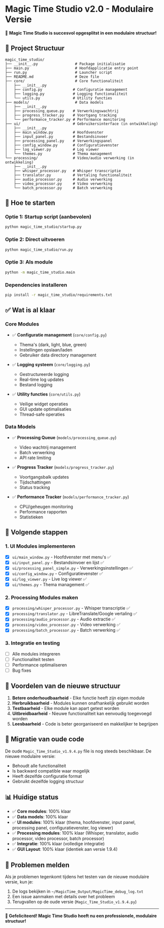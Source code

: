 # Magic Time Studio v2.0 - Modulaire Versie

🎉 **Magic Time Studio is succesvol opgesplitst in een modulaire structuur!**

## 📁 Project Structuur

```
magic_time_studio/
├── __init__.py                 # Package initialisatie
├── main.py                     # Hoofdapplicatie entry point
├── run.py                      # Launcher script
├── README.md                   # Deze file
├── core/                       # Core functionaliteit
│   ├── __init__.py
│   ├── config.py              # Configuratie management
│   ├── logging.py             # Logging functionaliteit
│   └── utils.py               # Utility functies
├── models/                     # Data models
│   ├── __init__.py
│   ├── processing_queue.py    # Verwerkingswachtrij
│   ├── progress_tracker.py    # Voortgang tracking
│   └── performance_tracker.py # Performance monitoring
├── ui/                        # Gebruikersinterface (in ontwikkeling)
│   ├── __init__.py
│   ├── main_window.py         # Hoofdvenster
│   ├── input_panel.py         # Bestandsinvoer
│   ├── processing_panel.py    # Verwerkingspanel
│   ├── config_window.py       # Configuratievenster
│   ├── log_viewer.py          # Log viewer
│   └── themes.py              # Thema management
└── processing/                # Video/audio verwerking (in ontwikkeling)
    ├── __init__.py
    ├── whisper_processor.py   # Whisper transcriptie
    ├── translator.py          # Vertaling functionaliteit
    ├── audio_processor.py     # Audio verwerking
    ├── video_processor.py     # Video verwerking
    └── batch_processor.py     # Batch verwerking
```

## 🚀 Hoe te starten

### Optie 1: Startup script (aanbevolen)
```bash
python magic_time_studio/startup.py
```

### Optie 2: Direct uitvoeren
```bash
python magic_time_studio/run.py
```

### Optie 3: Als module
```bash
python -m magic_time_studio.main
```

### Dependencies installeren
```bash
pip install -r magic_time_studio/requirements.txt
```

## ✅ Wat is al klaar

### Core Modules
- ✅ **Configuratie management** (`core/config.py`)
  - Thema's (dark, light, blue, green)
  - Instellingen opslaan/laden
  - Gebruiker data directory management

- ✅ **Logging systeem** (`core/logging.py`)
  - Gestructureerde logging
  - Real-time log updates
  - Bestand logging

- ✅ **Utility functies** (`core/utils.py`)
  - Veilige widget operaties
  - GUI update optimalisaties
  - Thread-safe operaties

### Data Models
- ✅ **Processing Queue** (`models/processing_queue.py`)
  - Video wachtrij management
  - Batch verwerking
  - API rate limiting

- ✅ **Progress Tracker** (`models/progress_tracker.py`)
  - Voortgangsbalk updates
  - Tijdschattingen
  - Status tracking

- ✅ **Performance Tracker** (`models/performance_tracker.py`)
  - CPU/geheugen monitoring
  - Performance rapporten
  - Statistieken

## 🔧 Volgende stappen

### 1. UI Modules implementeren
- [x] `ui/main_window.py` - Hoofdvenster met menu's ✅
- [x] `ui/input_panel.py` - Bestandsinvoer en lijst ✅
- [x] `ui/processing_panel_simple.py` - Verwerkingsinstellingen ✅
- [x] `ui/config_window.py` - Configuratievenster ✅
- [x] `ui/log_viewer.py` - Live log viewer ✅
- [x] `ui/themes.py` - Thema management ✅

### 2. Processing Modules maken
- [x] `processing/whisper_processor.py` - Whisper transcriptie ✅
- [x] `processing/translator.py` - LibreTranslate/Google vertaling ✅
- [x] `processing/audio_processor.py` - Audio extractie ✅
- [x] `processing/video_processor.py` - Video verwerking ✅
- [x] `processing/batch_processor.py` - Batch verwerking ✅

### 3. Integratie en testing
- [ ] Alle modules integreren
- [ ] Functionaliteit testen
- [ ] Performance optimaliseren
- [ ] Bug fixes

## 🎯 Voordelen van de nieuwe structuur

1. **Betere onderhoudbaarheid** - Elke functie heeft zijn eigen module
2. **Herbruikbaarheid** - Modules kunnen onafhankelijk gebruikt worden
3. **Testbaarheid** - Elke module kan apart getest worden
4. **Uitbreidbaarheid** - Nieuwe functionaliteit kan eenvoudig toegevoegd worden
5. **Leesbaarheid** - Code is beter georganiseerd en makkelijker te begrijpen

## 🔄 Migratie van oude code

De oude `Magic_Time_Studio_v1.9.4.py` file is nog steeds beschikbaar. De nieuwe modulaire versie:

- Behoudt alle functionaliteit
- Is backward compatible waar mogelijk
- Heeft dezelfde configuratie format
- Gebruikt dezelfde logging structuur

## 📊 Huidige status

- ✅ **Core modules**: 100% klaar
- ✅ **Data models**: 100% klaar
- ✅ **UI modules**: 100% klaar (thema, hoofdvenster, input panel, processing panel, configuratievenster, log viewer)
- ✅ **Processing modules**: 100% klaar (Whisper, translator, audio processor, video processor, batch processor)
- ✅ **Integratie**: 100% klaar (volledige integratie)
- ✅ **GUI Layout**: 100% klaar (identiek aan versie 1.9.4)

## 🐛 Problemen melden

Als je problemen tegenkomt tijdens het testen van de nieuwe modulaire versie, kun je:

1. De logs bekijken in `~/MagicTime_Output/MagicTime_debug_log.txt`
2. Een issue aanmaken met details over het probleem
3. Terugvallen op de oude versie (`Magic_Time_Studio_v1.9.4.py`)

---

**🎉 Gefeliciteerd! Magic Time Studio heeft nu een professionele, modulaire structuur!** 